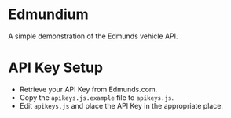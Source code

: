 Edmundium
=========

A simple demonstration of the Edmunds vehicle API.

API Key Setup
=============

* Retrieve your API Key from Edmunds.com.
* Copy the `apikeys.js.example` file to `apikeys.js`.
* Edit `apikeys.js` and place the API Key in the appropriate place.

